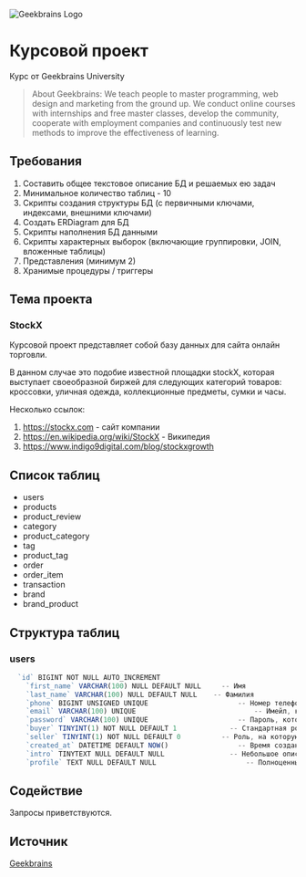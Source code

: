 ![Geekbrains Logo](https://github.com/ilyastartsdata/introductiontopython/blob/master/gb.png)

# Курсовой проект

Курс от Geekbrains University

> About Geekbrains: We teach people to master programming, web design and marketing from the ground up. We conduct online courses with internships and free master classes, develop the community, cooperate with employment companies and continuously test new methods to improve the effectiveness of learning.

## Требования

1. Составить общее текстовое описание БД и решаемых ею задач
2. Минимальное количество таблиц - 10
3. Скрипты создания структуры БД (с первичными ключами, индексами, внешними ключами)
4. Создать ERDiagram для БД
5. Скрипты наполнения БД данными
6. Скрипты характерных выборок (включающие группировки, JOIN, вложенные таблицы)
7. Представления (минимум 2)
8. Хранимые процедуры / триггеры

## Тема проекта

### StockX

Курсовой проект представляет собой базу данных для сайта онлайн торговли. 

В данном случае это подобие известной площадки stockX, которая выступает своеобразной биржей для следующих категорий товаров: кроссовки, уличная одежда, коллекционные предметы, сумки и часы.

Несколько ссылок:

1. https://stockx.com - сайт компании
2. https://en.wikipedia.org/wiki/StockX - Википедия
3. https://www.indigo9digital.com/blog/stockxgrowth

## Список таблиц

- users
- products
- product_review
- category
- product_category
- tag
- product_tag
- order
- order_item
- transaction
- brand
- brand_product

## Структура таблиц

### users

```js
  `id` BIGINT NOT NULL AUTO_INCREMENT
	`first_name` VARCHAR(100) NULL DEFAULT NULL 	-- Имя
	`last_name` VARCHAR(100) NULL DEFAULT NULL 	  -- Фамилия
	`phone` BIGINT UNSIGNED UNIQUE 				        -- Номер телефона, который обязан быть уникальным
	`email` VARCHAR(100) UNIQUE 					        -- Имейл, который обязан быть уникальным
	`password` VARCHAR(100) UNIQUE 				        -- Пароль, который не стоило бы хранить тут
	`buyer` TINYINT(1) NOT NULL DEFAULT 1 			  -- Стандартная роль пользователя на сайте - покупатель
	`seller` TINYINT(1) NOT NULL DEFAULT 0 		    -- Роль, на которую пользователь может податься
	`created_at` DATETIME DEFAULT NOW() 			    -- Время создание записи
	`intro` TINYTEXT NULL DEFAULT NULL 			      -- Небольшое описание, которое заполняется пользователем
	`profile` TEXT NULL DEFAULT NULL 				      -- Полноценный профиль пользователя
```

## Содействие

Запросы приветствуются.

## Источник

[Geekbrains](https://geekbrains.ru)
